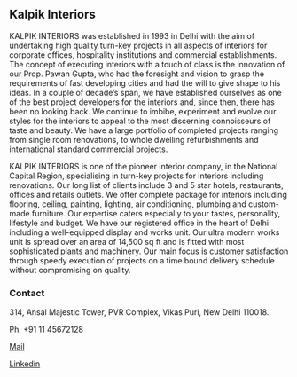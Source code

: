 ## Kalpik Interiors

KALPIK INTERIORS was established in 1993 in Delhi with the aim of undertaking high quality turn-key projects in all aspects of interiors for corporate offices, hospitality institutions and commercial establishments. The concept of executing interiors with a touch of class is the innovation of our Prop. Pawan Gupta, who had the foresight and vision to grasp the requirements of fast developing cities and had the will to give shape to his ideas. In a couple of decade’s span, we have established ourselves as one of the best project developers for the interiors and, since then, there has been no looking back. We continue to imbibe, experiment and evolve our styles for the interiors to appeal to the most discerning connoisseurs of taste and beauty. We have a large portfolio of completed projects ranging from single room renovations, to whole dwelling refurbishments and international standard commercial projects.

KALPIK INTERIORS is one of the pioneer interior company, in the National Capital Region, specialising in turn-key projects for interiors including renovations. Our long list of clients include 3 and 5 star hotels, restaurants, offices and retails outlets. We offer complete package for interiors including flooring, ceiling, painting, lighting, air conditioning, plumbing and custom-made furniture. Our expertise caters especially to your tastes, personality, lifestyle and budget. We have our registered office in the heart of Delhi including a well-equipped display and works unit. Our ultra modern works unit is spread over an area of 14,500 sq ft and is fitted with most sophisticated plants and machinery. Our main focus is customer satisfaction through speedy execution of projects on a time bound delivery schedule without compromising on quality.


### Contact

314, Ansal Majestic Tower, PVR Complex, Vikas Puri, New Delhi 110018.

Ph: +91 11 45672128

[Mail](mailto:info@kalpik.in)

[Linkedin](https://www.linkedin.com/company/kalpik-interiors/)

